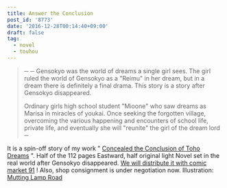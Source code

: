 ```yaml
---
title: Answer the Conclusion
post_id: '8773'
date: '2016-12-28T00:14:40+09:00'
draft: false
tag:
  - novel
  - touhou
---
```


> ─ ─ Gensokyo was the world of dreams a single girl sees. The girl ruled the world of Gensokyo as a "Reimu" in her dream, but in a dream there is definitely a final drama. This story is a story after Gensokyo disappeared.
> 
> Ordinary girls high school student "Mioone" who saw dreams as Marisa in miracles of youkai. Once seeking the forgotten village, overcoming the various happening and encounters of school life, private life, and eventually she will "reunite" the girl of the dream lord ─

It is a spin-off story of my work " [Concealed the Conclusion of Toho Dreams](/!/thC/) ". Half of the 112 pages Eastward, half original light Novel set in the real world after Gensokyo disappeared. [We will distribute it with comic market 91](/c91) ! Also, shop consignment is under negotiation now. Illustration: [Mutting Lamp Road](http://pixiv.me/mutsuki_nozomi)